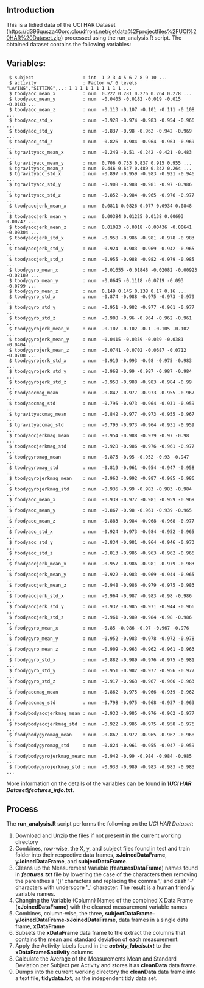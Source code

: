 ## Introduction
This is a tidied data of the UCI HAR Dataset (https://d396qusza40orc.cloudfront.net/getdata%2Fprojectfiles%2FUCI%20HAR%20Dataset.zip) processed using the run_analysis.R script. The obtained dataset contains the following variables:

## Variables:
~~~
 $ subject                  : int  1 2 3 4 5 6 7 8 9 10 ...
 $ activity                 : Factor w/ 6 levels "LAYING","SITTING",..: 1 1 1 1 1 1 1 1 1 1 ...
 $ tbodyacc_mean_x          : num  0.222 0.281 0.276 0.264 0.278 ...
 $ tbodyacc_mean_y          : num  -0.0405 -0.0182 -0.019 -0.015 -0.0183 ...
 $ tbodyacc_mean_z          : num  -0.113 -0.107 -0.101 -0.111 -0.108 ...
 $ tbodyacc_std_x           : num  -0.928 -0.974 -0.983 -0.954 -0.966 ...
 $ tbodyacc_std_y           : num  -0.837 -0.98 -0.962 -0.942 -0.969 ...
 $ tbodyacc_std_z           : num  -0.826 -0.984 -0.964 -0.963 -0.969 ...
 $ tgravityacc_mean_x       : num  -0.249 -0.51 -0.242 -0.421 -0.483 ...
 $ tgravityacc_mean_y       : num  0.706 0.753 0.837 0.915 0.955 ...
 $ tgravityacc_mean_z       : num  0.446 0.647 0.489 0.342 0.264 ...
 $ tgravityacc_std_x        : num  -0.897 -0.959 -0.983 -0.921 -0.946 ...
 $ tgravityacc_std_y        : num  -0.908 -0.988 -0.981 -0.97 -0.986 ...
 $ tgravityacc_std_z        : num  -0.852 -0.984 -0.965 -0.976 -0.977 ...
 $ tbodyaccjerk_mean_x      : num  0.0811 0.0826 0.077 0.0934 0.0848 ...
 $ tbodyaccjerk_mean_y      : num  0.00384 0.01225 0.0138 0.00693 0.00747 ...
 $ tbodyaccjerk_mean_z      : num  0.01083 -0.0018 -0.00436 -0.00641 -0.00304 ...
 $ tbodyaccjerk_std_x       : num  -0.958 -0.986 -0.981 -0.978 -0.983 ...
 $ tbodyaccjerk_std_y       : num  -0.924 -0.983 -0.969 -0.942 -0.965 ...
 $ tbodyaccjerk_std_z       : num  -0.955 -0.988 -0.982 -0.979 -0.985 ...
 $ tbodygyro_mean_x         : num  -0.01655 -0.01848 -0.02082 -0.00923 -0.02189 ...
 $ tbodygyro_mean_y         : num  -0.0645 -0.1118 -0.0719 -0.093 -0.0799 ...
 $ tbodygyro_mean_z         : num  0.149 0.145 0.138 0.17 0.16 ...
 $ tbodygyro_std_x          : num  -0.874 -0.988 -0.975 -0.973 -0.979 ...
 $ tbodygyro_std_y          : num  -0.951 -0.982 -0.977 -0.961 -0.977 ...
 $ tbodygyro_std_z          : num  -0.908 -0.96 -0.964 -0.962 -0.961 ...
 $ tbodygyrojerk_mean_x     : num  -0.107 -0.102 -0.1 -0.105 -0.102 ...
 $ tbodygyrojerk_mean_y     : num  -0.0415 -0.0359 -0.039 -0.0381 -0.0404 ...
 $ tbodygyrojerk_mean_z     : num  -0.0741 -0.0702 -0.0687 -0.0712 -0.0708 ...
 $ tbodygyrojerk_std_x      : num  -0.919 -0.993 -0.98 -0.975 -0.983 ...
 $ tbodygyrojerk_std_y      : num  -0.968 -0.99 -0.987 -0.987 -0.984 ...
 $ tbodygyrojerk_std_z      : num  -0.958 -0.988 -0.983 -0.984 -0.99 ...
 $ tbodyaccmag_mean         : num  -0.842 -0.977 -0.973 -0.955 -0.967 ...
 $ tbodyaccmag_std          : num  -0.795 -0.973 -0.964 -0.931 -0.959 ...
 $ tgravityaccmag_mean      : num  -0.842 -0.977 -0.973 -0.955 -0.967 ...
 $ tgravityaccmag_std       : num  -0.795 -0.973 -0.964 -0.931 -0.959 ...
 $ tbodyaccjerkmag_mean     : num  -0.954 -0.988 -0.979 -0.97 -0.98 ...
 $ tbodyaccjerkmag_std      : num  -0.928 -0.986 -0.976 -0.961 -0.977 ...
 $ tbodygyromag_mean        : num  -0.875 -0.95 -0.952 -0.93 -0.947 ...
 $ tbodygyromag_std         : num  -0.819 -0.961 -0.954 -0.947 -0.958 ...
 $ tbodygyrojerkmag_mean    : num  -0.963 -0.992 -0.987 -0.985 -0.986 ...
 $ tbodygyrojerkmag_std     : num  -0.936 -0.99 -0.983 -0.983 -0.984 ...
 $ fbodyacc_mean_x          : num  -0.939 -0.977 -0.981 -0.959 -0.969 ...
 $ fbodyacc_mean_y          : num  -0.867 -0.98 -0.961 -0.939 -0.965 ...
 $ fbodyacc_mean_z          : num  -0.883 -0.984 -0.968 -0.968 -0.977 ...
 $ fbodyacc_std_x           : num  -0.924 -0.973 -0.984 -0.952 -0.965 ...
 $ fbodyacc_std_y           : num  -0.834 -0.981 -0.964 -0.946 -0.973 ...
 $ fbodyacc_std_z           : num  -0.813 -0.985 -0.963 -0.962 -0.966 ...
 $ fbodyaccjerk_mean_x      : num  -0.957 -0.986 -0.981 -0.979 -0.983 ...
 $ fbodyaccjerk_mean_y      : num  -0.922 -0.983 -0.969 -0.944 -0.965 ...
 $ fbodyaccjerk_mean_z      : num  -0.948 -0.986 -0.979 -0.975 -0.983 ...
 $ fbodyaccjerk_std_x       : num  -0.964 -0.987 -0.983 -0.98 -0.986 ...
 $ fbodyaccjerk_std_y       : num  -0.932 -0.985 -0.971 -0.944 -0.966 ...
 $ fbodyaccjerk_std_z       : num  -0.961 -0.989 -0.984 -0.98 -0.986 ...
 $ fbodygyro_mean_x         : num  -0.85 -0.986 -0.97 -0.967 -0.976 ...
 $ fbodygyro_mean_y         : num  -0.952 -0.983 -0.978 -0.972 -0.978 ...
 $ fbodygyro_mean_z         : num  -0.909 -0.963 -0.962 -0.961 -0.963 ...
 $ fbodygyro_std_x          : num  -0.882 -0.989 -0.976 -0.975 -0.981 ...
 $ fbodygyro_std_y          : num  -0.951 -0.982 -0.977 -0.956 -0.977 ...
 $ fbodygyro_std_z          : num  -0.917 -0.963 -0.967 -0.966 -0.963 ...
 $ fbodyaccmag_mean         : num  -0.862 -0.975 -0.966 -0.939 -0.962 ...
 $ fbodyaccmag_std          : num  -0.798 -0.975 -0.968 -0.937 -0.963 ...
 $ fbodybodyaccjerkmag_mean : num  -0.933 -0.985 -0.976 -0.962 -0.977 ...
 $ fbodybodyaccjerkmag_std  : num  -0.922 -0.985 -0.975 -0.958 -0.976 ...
 $ fbodybodygyromag_mean    : num  -0.862 -0.972 -0.965 -0.962 -0.968 ...
 $ fbodybodygyromag_std     : num  -0.824 -0.961 -0.955 -0.947 -0.959 ...
 $ fbodybodygyrojerkmag_mean: num  -0.942 -0.99 -0.984 -0.984 -0.985 ...
 $ fbodybodygyrojerkmag_std : num  -0.933 -0.989 -0.983 -0.983 -0.983 ...
~~~~
More information on the details of the variables can be found in ***\UCI HAR Dataset\features_info.txt***. 

## Process
The **run_analysis.R** script performs the following on the *UCI HAR Dataset*:
1. Download and Unzip the files if not present in the current working directory
2. Combines, row-wise, the X, y, and subject files found in test and train folder into their respective data frames, **xJoinedDataFrame**, **yJoinedDataFrame**, and **subjectDataFrame**.
3. Cleans up the Measurement Variable (**featuresDataFrame**) names found in ***features.txt*** file by lowering the case of the characters then removing the parenthesis '()' characters and replacing the comma ',' and dash '-' characters with underscore '_' character. The result is a human friendly variable names.
4. Changing the Variable (Column) Names of the combined X Data Frame (**xJoinedDataFrame**) with the cleaned measurement variable names
5. Combines, column-wise, the three, **subjectDataFrame-yJoinedDataFrame-xJoinedDataFrame**, data frames in a single data frame, **xDataFrame**
6. Subsets the **xDataFrame** data frame to the extract the columns that contains the mean and standard deviation of each measurement.
7. Apply the Activity labels found in the ***actvity_labels.txt*** to the **xDataFrame$activity** columns
8. Calculate the Average of the Measurements Mean and Standard Deviation per Subject per Activity and stores it as **cleanData** data frame.
9. Dumps into the current working directory the **cleanData** data frame into a text file, **tidydata.txt**, as the independent tidy data set.